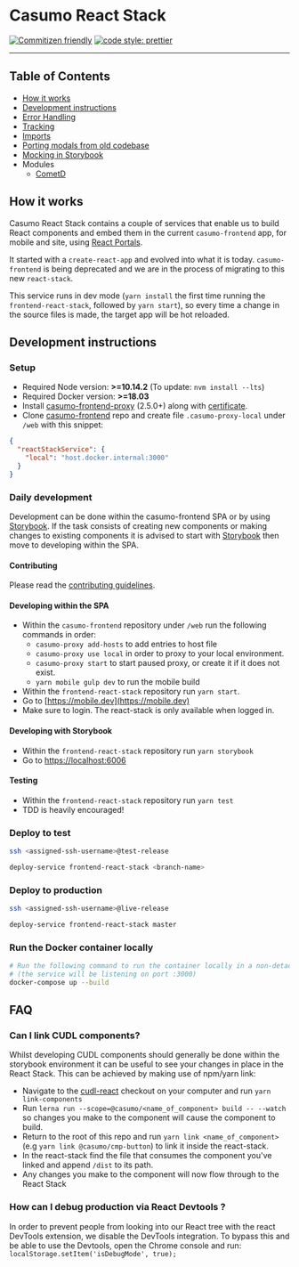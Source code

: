 # Casumo React Stack

[![Commitizen friendly](https://img.shields.io/badge/commitizen-friendly-brightgreen.svg)](http://commitizen.github.io/cz-cli/)
[![code style: prettier](https://img.shields.io/badge/code_style-prettier-ff69b4.svg?style=flat-square)](https://github.com/prettier/prettier)

---

## Table of Contents

- [How it works](#how-it-works)
- [Development instructions](#development-instructions)
- [Error Handling](./docs/error-handling.md)
- [Tracking](./docs/tracking.md)
- [Imports](./docs/imports.md)
- [Porting modals from old codebase](./docs/porting-modals.md)
- [Mocking in Storybook](./docs/mocking-in-storybook.md)
- Modules
  - [CometD](./src/models/cometd/README.md)

## How it works

Casumo React Stack contains a couple of services that enable us to build React components and embed them in the current `casumo-frontend` app, for mobile and site, using [React Portals](https://reactjs.org/docs/portals.html).

It started with a `create-react-app` and evolved into what it is today. `casumo-frontend` is being deprecated and we are in the process of migrating to this new `react-stack`.

This service runs in dev mode (`yarn install` the first time running the `frontend-react-stack`, followed by `yarn start`), so every time a change in the source files is made, the target app will be hot reloaded.

## Development instructions

### Setup

- Required Node version: **>=10.14.2** (To update: `nvm install --lts`)
- Required Docker version: **>=18.03**
- Install [casumo-frontend-proxy](https://github.com/Casumo/casumo-frontend-proxy#install) (2.5.0+) along with [certificate](https://github.com/Casumo/casumo-frontend-proxy/blob/master/docs/HTTPS.md).
- Clone [casumo-frontend](https://github.com/Casumo/casumo-frontend) repo and create file `.casumo-proxy-local` under `/web` with this snippet:

```json
{
  "reactStackService": {
    "local": "host.docker.internal:3000"
  }
}
```

### Daily development

Development can be done within the casumo-frontend SPA or by using [Storybook](https://storybook.js.org). If the task consists of creating new components or making changes to existing components it is advised to start with [Storybook](#developing-with-storybook) then move to developing within the SPA.

#### Contributing

Please read the [contributing guidelines](CONTRIBUTING.md).

#### Developing within the SPA

- Within the `casumo-frontend` repository under `/web` run the following commands in order:
  - `casumo-proxy add-hosts` to add entries to host file
  - `casumo-proxy use local` in order to proxy to your local environment.
  - `casumo-proxy start` to start paused proxy, or create it if it does not exist.
  - `yarn mobile gulp dev` to run the mobile build
- Within the `frontend-react-stack` repository run `yarn start`.
- Go to [https://mobile.dev](https://mobile.dev)
- Make sure to login. The react-stack is only available when logged in.

#### Developing with Storybook

- Within the `frontend-react-stack` repository run `yarn storybook`
- Go to [https://localhost:6006](https://localhost:6006)

#### Testing

- Within the `frontend-react-stack` repository run `yarn test`
- TDD is heavily encouraged!

### Deploy to test

```sh
ssh <assigned-ssh-username>@test-release

deploy-service frontend-react-stack <branch-name>
```

### Deploy to production

```sh
ssh <assigned-ssh-username>@live-release

deploy-service frontend-react-stack master
```

### Run the Docker container locally

```sh
# Run the following command to run the container locally in a non-detached mode.
# (the service will be listening on port :3000)
docker-compose up --build
```

## FAQ

### Can I link CUDL components?

Whilst developing CUDL components should generally be done within the storybook environment it can be useful to see your changes in place in the React Stack. This can be achieved by making use of npm/yarn link:

- Navigate to the [cudl-react](https://github.com/Casumo/cudl-react) checkout on your computer and run `yarn link-components`
- Run `lerna run --scope=@casumo/<name_of_component> build -- --watch` so changes you make to the component will cause the component to build.
- Return to the root of this repo and run `yarn link <name_of_component>` (e.g `yarn link @casumo/cmp-button`) to link it inside the react-stack.
- In the react-stack find the file that consumes the component you've linked and append `/dist` to its path.
- Any changes you make to the component will now flow through to the React Stack

### How can I debug production via React Devtools ?

In order to prevent people from looking into our React tree with the react DevTools extension, we disable the DevTools integration.
To bypass this and be able to use the Devtools, open the Chrome console and run:
`localStorage.setItem('isDebugMode', true);`
